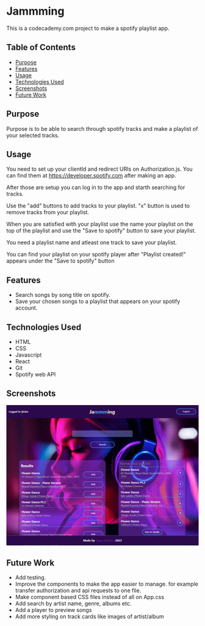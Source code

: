# Jammming

This is a codecademy.com project to make a spotify playlist app.

## Table of Contents

- [Purpose](#purpose)
- [Features](#features)
- [Usage](#usage)
- [Technologies Used](#technologies-used)
- [Screenshots](#screenshots)
- [Future Work](#future-work)

## Purpose
Purpose is to be able to search through spotify tracks and make a playlist of your selected tracks.

## Usage
You need to set up your clientId and redirect URIs on Authorization.js. 
You can find them at https://developer.spotify.com after making an app.

After those are setup you can log in to the app and starth searching for tracks.

Use the "add" buttons to add tracks to your playlist.
"x" button is used to remove tracks from your playlist.

When you are satisfied with your playlist use the name your playlist on the top of the playlist and use the "Save to spotify" button to save your playlist.

You need a playlist name and atleast one track to save your playlist.

You can find your playlist on your spotify player after "Playlist created!" appears under the "Save to spotify" button

## Features

- Search songs by song title on spotify.
- Save your chosen songs to a playlist that appears on your spotify account.

## Technologies Used

- HTML
- CSS
- Javascript
- React
- Git 
- Spotify web API 

## Screenshots

![Jammming app picture](./src/img/Jamming%20project%20picture.png)

## Future Work
- Add testing.
- Improve the components to make the app easier to manage. for example transfer authorization and api requests to one file.
- Make component based CSS files instead of all on App.css  
- Add search by artist name, genre, albums etc.
- Add a player to preview songs
- Add more styling on track cards like images of artist/album